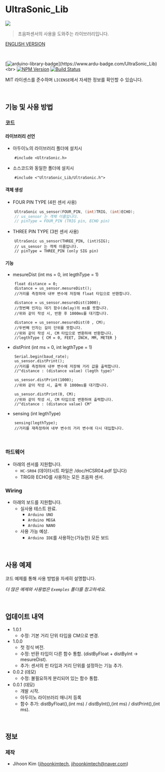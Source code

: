 # UltraSonic_Lib
![](../header.png)
> 초음파센서의 사용을 도와주는 라이브러리입니다.

[ENGLISH VERSION](https://github.com/jihoonkimtech/UltraSonic_Lib/blob/master/README.md)

<br>

<!-- NPM Version -->
<!-- Build Status -->
[![arduino-library-badge](https://www.ardu-badge.com/badge/UltraSonic_Lib.svg?)](https://www.ardu-badge.com/UltraSonic_Lib)<br>
[![NPM Version][npm-image]][npm-url]    [![Build Status][travis-image]][travis-url]

MIT 라이센스를 준수하며 ``LICENSE``에서 자세한 정보를 확인할 수 있습니다.

<br>

## 기능 및 사용 방법

### 코드
#### 라이브러리 선언
- 아두이노의 라이브러리 폴더에 설치시
```Arduino
    #include <UltraSonic.h>
```
- 소스코드와 동일한 폴더에 설치시
```Arduino
    #include <"UltraSonic_Lib/UltraSonic.h">
```
#### 객체 생성
- FOUR PIN TYPE (4핀 센서 사용)
```C
    UltraSonic us_sensor(FOUR_PIN, (int)TRIG, (int)ECHO);
    // us_sensor 는 객체 이름입니다.
    // pinType = FOUR_PIN (TRIG pin, ECHO pin)
```
- THREE PIN TYPE (3핀 센서 사용)
```Arduino
    UltraSonic us_sensor(THREE_PIN, (int)SIG);
    // us_sensor 는 객체 이름입니다.
    // pinType = THREE_PIN (only SIG pin)
```

#### 기능
- mesureDist (int ms = 0, int legthType = 1)
```Arduino
    float distance = 0;
    distance = us_sensor.mesureDist();
    //거리를 측정하여 내부 변수에 저장해 float 타입으로 반환합니다.

    distance = us_sensor.mesureDist(1000);
    //첫번째 인자는 대기 함수(delay)의 ms를 뜻합니다.
    //위와 같이 작성 시, 반환 후 1000ms를 대기합니다.

    distance = us_sensor.mesureDist(0 , CM);
    //두번째 인자는 길이 단위를 뜻합니다.
    //위와 같이 작성 시, CM 타입으로 변환하여 반환합니다.
    //legthType { CM = 0, FEET, INCH, MM, METER }
```

- distPrint (int ms = 0, int legthType = 1)
```Arduino
    Serial.begin(baud_rate);
    us_sensor.distPrint();
    //거리를 측정하여 내부 변수에 저장해 거리 값을 출력합니다.
    //"distance : (distance value) (legth type)"

    us_sensor.distPrint(1000);
    //위와 같이 작성 시, 출력 후 1000ms를 대기합니다.

    us_sensor.distPrint(0, CM);
    //위와 같이 작성 시, CM 타입으로 변환하여 출력합니다.
    //"distance : (distance value) CM"
```

- sensing (int legthType)
```Arduino
    sensing(legthType);
    //거리를 재측정하여 내부 변수의 거리 변수에 다시 대입합니다.
```

<br>

### 하드웨어
- 아래의 센서를 지원합니다.
    - `HC-SR04` (데이터시트 파일은 /doc/HCSR04.pdf 입니다)
    - TRIG와 ECHO를 사용하는 모든 초음파 센서.

### Wiring
- 아래의 보드를 지원합니다.
    - 실사용 테스트 완료.
        - `Arduino UNO`
        - `Arduino MEGA`
        - `Arduino NANO`
    - 사용 가능 예상.
        - `Arduino IDE`를 사용하는(가능한) 모든 보드

<br>

## 사용 예제

코드 예제를 통해 사용 방법을 자세히 설명합니다.

_더 많은 예제와 사용법은  ``Exemples`` 폴더를 참고하세요._

<br>

## 업데이트 내역
* 1.0.1
    * 수정: 기본 거리 단위 타입을 CM으로 변경.
* 1.0.0
    * 첫 정식 버전.
    * 수정: 반환 타입이 다른 함수 통합. (distByFloat + distByInt -> mesureDist).
    * 추가: 센서의 핀 타입과 거리 단위를 설정하는 기능 추가.
* 0.0.2 (데모)
    * 수정: 불필요하게 분리되어 있는 함수 통합.
* 0.0.1 (데모)
    * 개발 시작.
    * 아두이노 라이브러리 매니저 등록
    * 함수 추가: distByFloat(),(int ms) / distByInt(),(int ms) / distPrint(),(int ms).

<br>

## 정보
### 제작
- Jihoon Kim ([jihoonkimtech](https://jihoonkimtech.github.io/), [jihoonkimtech@naver.com](mailto:jihoonkimtech@naver.com))



<!-- Markdown link & img dfn's -->
[npm-image]: https://img.shields.io/npm/v/datadog-metrics.svg?style=flat-square
[npm-url]: https://npmjs.org/package/datadog-metrics
[npm-downloads]: https://img.shields.io/npm/dm/datadog-metrics.svg?style=flat-square
[travis-image]: https://img.shields.io/travis/dbader/node-datadog-metrics/master.svg?style=flat-square
[travis-url]: https://travis-ci.org/dbader/node-datadog-metrics
[wiki]: https://github.com/yourname/yourproject/wiki